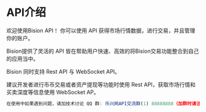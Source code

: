 # API介绍

欢迎使用Bision API！ 你可以使用 API 获得市场行情数据，进行交易，并且管理你的账户。

Bision提供了灵活的 API 皆在帮助用户快速、高效的将Bision交易功能整合到自己的应用当中。

Bision 同时支持 Rest API 与 WebSocket API。

建议开发者进行币币交易或者资产提现等功能时使用 Rest API，获取市场行情和买卖深度等信息使用 WebSocket AP。

```js
在使用中如果遇到问题，请加技术讨论 QQ 群: 币兴网API交流群(1) 88888888（加群时请注明 UID 和编程语言），我们将尽力帮您答疑解惑。
```